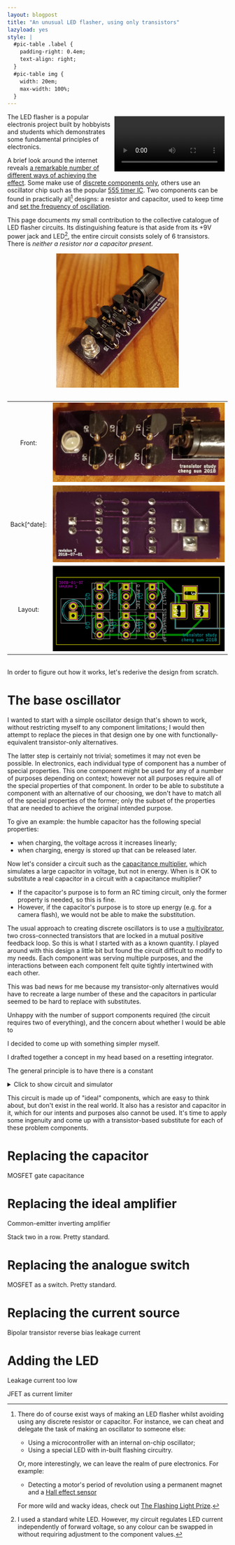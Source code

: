 ```yaml
---
layout: blogpost
title: "An unusual LED flasher, using only transistors"
lazyload: yes
style: |
  #pic-table .label {
    padding-right: 0.4em;
    text-align: right;
  }
  #pic-table img {
    width: 20em; 
    max-width: 100%;
  }
---
```


<video autoplay loop 
       style="float: right; padding: 0.5em; width: 20em; max-width: 50%;"
       src="/assets/images/transistor-study.webm" 
       type="video/webm">
My LED flasher in action. Sorry, your browser doesn't support embedded videos.
</video>

The LED flasher is a popular electronis project built by hobbyists and students
which demonstrates some fundamental principles of electronics.

A brief look around the internet reveals [a remarkable number of different ways
of achieving the
effect](https://www.youtube.com/results?search_query=led+flasher+diy). Some make
use of [discrete components only](https://en.wikipedia.org/wiki/Multivibrator),
others use an oscillator chip such as the popular [555 timer
IC](https://en.wikipedia.org/wiki/555_timer_IC). Two components can be found in
practically all[^all] designs: a resistor and capacitor, used to keep time and
[set the frequency of
oscillation](https://en.wikipedia.org/wiki/RC_time_constant).

[^all]: 
    There do of course exist ways of making an LED flasher whilst avoiding using
    any discrete resistor or capacitor. For instance, we can cheat and delegate 
    the task of making an oscillator to someone else:

    - Using a microcontroller with an internal on-chip oscillator;
    - Using a special LED with in-built flashing circuitry.
    
    Or, more interestingly, we can leave the realm of pure electronics. For 
    example:
    
    - Detecting a motor's period of revolution using a permanent magnet and a 
      [Hall effect sensor](https://en.wikipedia.org/wiki/Hall_effect_sensor)
    
    For more wild and wacky ideas, check out [The Flashing Light 
    Prize](https://www.flashinglightprize.com/).

This page documents my small contribution to the collective catalogue of LED
flasher circuits. Its distinguishing feature is that aside from its +9V power
jack and LED[^led-colour], the entire circuit consists solely of 6 transistors.
There is *neither a resistor nor a capacitor present*.

[^led-colour]:
    I used a standard white LED. However, my circuit regulates LED current
    independently of forward voltage, so any colour can be swapped in without
    requiring adjustment to the component values.

<div style="text-align: center;">

<img src="/assets/images/transistor-study-main.jpg"
     alt="My LED flasher"
     style="width: 20em; max-width: 100%;" />

<table id="pic-table" style="display: inline-block;">
  <tr><td class="label" markdown="span">Front:</td><td>
    <img src="/assets/images/transistor-study-front.jpg"
        alt="My LED flasher (front)" />
  </td></tr>
  <tr><td class="label" markdown="span">Back[^date]:</td><td>
    <img src="/assets/images/transistor-study-back.jpg"
        alt="My LED flasher (back)" />
  </td></tr>
  <tr><td class="label" markdown="span">Layout:</td><td>
    <img src="/assets/images/transistor-study-pcb.png"
        alt="My LED flasher (PCB)" />
  </td></tr>
</table>

</div>

[^date]:
    You may notice that I designed this circuit quite some time ago: the back of
    the PCB has 2018-07-01 printed on it. Indeed, it wasn't until now that I had
    a chance to go back to this little project and finish the write-up.
    
    There's some other neat stuff in the works right now, but I'm not sure when 
    those will end up getting written up, sorry. Consider myself a very deeply 
    pipelined processor!

In order to figure out how it works, let's rederive the design from scratch.

# The base oscillator

I wanted to start with a simple oscillator design that's shown to work, without
restricting myself to any component limitations; I would then attempt to replace
the pieces in that design one by one with functionally-equivalent
transistor-only alternatives.

The latter step is certainly not trivial; sometimes it may not even be possible.
In electronics, each individual type of component has a number of special
properties. This one component might be used for any of a number of purposes
depending on context; however not all purposes require all of the special
properties of that component. In order to be able to substitute a component with
an alternative of our choosing, we don't have to match all of the special
properties of the former; only the subset of the properties that are needed to
achieve the original intended purpose.

To give an example: the humble capacitor has the following special properties:

- when charging, the voltage across it increases linearly;
- when charging, energy is stored up that can be released later.

Now let's consider a circuit such as the [capacitance
multiplier](https://en.wikipedia.org/wiki/Capacitance_multiplier), which
simulates a large capacitor in voltage, but not in energy. When is it OK to
substitute a real capacitor in a circuit with a capacitance multiplier?

- If the capacitor's purpose is to form an RC timing circuit, only the former
property is needed, so this is fine. 
- However, if the capacitor's purpose is to store up energy (e.g. for a camera
flash), we would not be able to make the substitution.


The usual approach to creating discrete oscillators is to use a
[multivibrator](https://en.wikipedia.org/wiki/Multivibrator), two
cross-connected transistors that are locked in a mutual positive feedback loop.
So this is what I started with as a known quantity. 
I played around with this design a little bit but found the circuit difficult
to modify to my needs. Each component was serving multiple purposes, and the
interactions between each component felt quite tightly intertwined with each
other.

This was bad news for me because my transistor-only alternatives would have to recreate a large number of these 
and the capacitors in particular seemed to be hard to replace
with substitutes.

Unhappy with the number of support components required (the circuit requires two
of everything), and the concern about whether I would be able to 

I decided to come up with something simpler myself.

I drafted together a concept in my head based on a resetting integrator.

The general principle is to have there is a constant

<details><summary>Click to show circuit and simulator</summary>

<iframe class="lazy" style="width: 100%; height: 20em;" data-src="http://www.falstad.com/circuit/circuitjs.html?cct=$+1+0.000005+16.817414165184545+50+5+50%0A159+320+240+320+336+0+1+100000000000000%0Ac+368+240+368+336+0+1e-10+2.1918047520401607%0Aw+320+240+368+240+0%0Aw+368+336+320+336+0%0Ag+368+336+368+352+0%0AR+368+176+368+128+0+0+40+9+0+0+0.5%0Aw+320+240+288+240+0%0Aw+288+288+304+288+0%0Ar+368+176+368+240+0+1000000000%0AO+368+240+432+240+0%0Aw+288+288+288+240+0%0Ao+9+64+0+4098+5+0.1+0+1%0A"></iframe>

<p markdown="span">

[Click for full screen version](http://www.falstad.com/circuit/circuitjs.html?cct=$+1+0.000005+16.817414165184545+50+5+50%0A159+320+240+320+336+0+1+100000000000000%0Ac+368+240+368+336+0+1e-10+2.1918047520401607%0Aw+320+240+368+240+0%0Aw+368+336+320+336+0%0Ag+368+336+368+352+0%0AR+368+176+368+128+0+0+40+9+0+0+0.5%0Aw+320+240+288+240+0%0Aw+288+288+304+288+0%0Ar+368+176+368+240+0+1000000000%0AO+368+240+432+240+0%0Aw+288+288+288+240+0%0Ao+9+64+0+4098+5+0.1+0+1%0A)

</p>
</details>

This circuit is made up of "ideal" components, which are easy to think about,
but don't exist in the real world. It also has a resistor and capacitor in it,
which for our intents and purposes also cannot be used. It's time to apply some
ingenuity and come up with a transistor-based substitute for each of these
problem components.

# Replacing the capacitor

MOSFET gate capacitance

# Replacing the ideal amplifier

<!-- TODO: make sure that somewhere in the above formulation there is actually an
amplifier -->

Common-emitter inverting amplifier

Stack two in a row. Pretty standard.

# Replacing the analogue switch

MOSFET as a switch. Pretty standard.

# Replacing the current source

<!-- TODO: make the above a current source -->

Bipolar transistor reverse bias leakage current

# Adding the LED

Leakage current too low

JFET as current limiter
